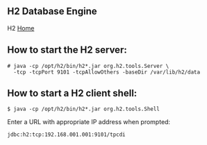 ## H2 Database Engine

H2 [Home](http://h2database.com/html/main.html)


How to start the H2 server:
---------------------------

```
# java -cp /opt/h2/bin/h2*.jar org.h2.tools.Server \
  -tcp -tcpPort 9101 -tcpAllowOthers -baseDir /var/lib/h2/data
```

How to start a H2 client shell:
-------------------------------

`$ java -cp /opt/h2/bin/h2*.jar org.h2.tools.Shell`   

Enter a URL with appropriate IP address when prompted:   

`jdbc:h2:tcp:192.168.001.001:9101/tpcdi`
